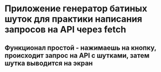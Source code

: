# Приложение генератор батиных шуток для практики написания запросов на API через fetch
## Функционал простой - нажимаешь на кнопку, происходит запрос на API с шутками, затем шутка выводится на экран